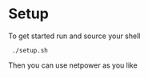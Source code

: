 # Setup 

To get started run and source your shell 

` ./setup.sh` 

Then you can use netpower as you like